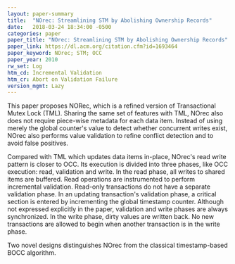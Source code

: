 ```yaml
---
layout: paper-summary
title:  "NOrec: Streamlining STM by Abolishing Ownership Records"
date:   2018-03-24 18:34:00 -0500
categories: paper
paper_title: "NOrec: Streamlining STM by Abolishing Ownership Records"
paper_link: https://dl.acm.org/citation.cfm?id=1693464
paper_keyword: NOrec; STM; OCC
paper_year: 2010
rw_set: Log
htm_cd: Incremental Validation
htm_cr: Abort on Validation Failure
version_mgmt: Lazy
---
```


This paper proposes NORec, which is a refined version of Transactional Mutex Lock (TML). Sharing the same set of 
features with TML, NOrec also does not require piece-wise metadata for each data item. Instead of using merely the 
global counter's value to detect whether concurrent writes exist, NOrec also performs value validation to refine
conflict detection and to avoid false positives.

Compared with TML which updates data items in-place, NOrec's read write pattern is closer to OCC. Its execution is divided 
into three phases, like OCC execution: read, validation and write. In the read phase, all writes to shared items are buffered.
Read operations are instrumented to perform incremental validation. Read-only transactions do not have a separate validation
phase. In an updating transaction's validation phase, a critical section is entered by incrementing the global timestamp counter.
Although not expressed explicitly in the paper, validation and write phases are always synchronized. In the write phase,
dirty values are written back. No new transactions are allowed to begin when another transaction is in the write phase.

Two novel designs distinguishes NOrec from the classical timestamp-based BOCC algorithm.